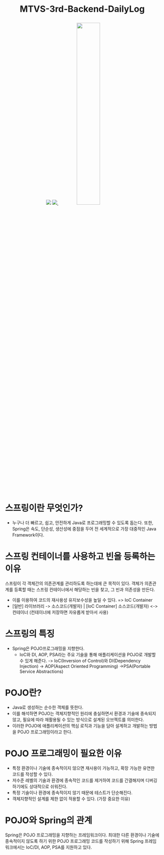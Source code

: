 # <p align="center">MTVS-3rd-Backend-DailyLog</p>
<p align="center">
  <img src="https://capsule-render.vercel.app/api?type=shark&color=auto&height=200&section=header&text=MTVS-dailyLog&fontSize=90" />
  
  <a href="s">
    <img src="https://github-readme-stats.vercel.app/api/top-langs/?username=dkssud8150&exclude_repo=dkssud8150.github.io&layout=compact&theme=tokyonight" />
  </a>
  
  <a href="s">
    <img src="https://github-readme-stats.vercel.app/api?username=JungHyeonmin&theme=tokyonight&show_icons=true" width="39%" />
  </a>
</p>

# 스프링이란 무엇인가?
- 누구나 더 빠르고, 쉽고, 안전하게 Java로 프로그래밍할 수 있도록 돕는다. 또한, Spring은 속도, 단순성, 생산성에 중점을 두어 전 세계적으로 가장 대중적인 Java Framework이다.

# 스프링 컨테이너를 사용하고 빈을 등록하는 이유
스프링이 각 객체간의 의존관계를 관리하도록 하는데에 큰 목적이 있다.
객체가 의존관계를 등록할 때는 스프링 컨테이너에서 해당하는 빈을 찾고, 그 빈과 의존성을 만든다.
- 이를 이용하여 코드의 재사용성 유지보수성을 높일 수 있다. => IoC Container
- [일반] 라이브러리 -> 소스코드(개발자) | [IoC Container] 소스코드(개발자) <-> 컨테이너 (컨테이너에 저장하면 자유롭게 받아서 사용)


# 스프링의 특징
- Spring은 POJO프로그래밍을 지향한다.
  - IoC와 DI, AOP, PSA라는 주요 기술을 통해 애플리케이션을 POJO로 개발할 수 있게 해준다.
      -> IoC(Inversion of Control)와 DI(Dependency Injection)
      -> AOP(Aspect Oriented Programming)
      ->PSA(Portable Service Abstractions)

# POJO란?
- Java로 생성하는 순수한 객체를 뜻한다.
- 이를 해석하면 POJO는 객체지향적인 원리에 충실하면서 환경과 기술에 종속되지 않고, 필요에 따라 재활용될 수 있는 방식으로 설계된 오브젝트를 의미한다.
- 이러한 POJO에 애플리케이션의 핵심 로직과 기능을 담아 설계하고 개발하는 방법을 POJO 프로그래밍이라고 한다.

# POJO 프로그래밍이 필요한 이유
- 특정 환경이나 기술에 종속적이지 않으면 재사용이 가능하고, 확장 가능한 유연한 코드를 작성할 수 있다.
- 저수준 레벨의 기술과 환경에 종속적인 코드를 제거하여 코드를 간결해지며 디버깅하기에도 상대적으로 쉬워진다.
- 특정 기술이나 환경에 종속적이지 않기 때문에 테스트가 단순해진다.
- 객체지향적인 설계를 제한 없이 적용할 수 있다. (가장 중요한 이유)

# POJO와 Spring의 관계
Spring은 POJO 프로그래밍을 지향하는 프레임워크이다.
최대한 다른 환경이나 기술에 종속적이지 않도록 하기 위한 POJO 프로그래밍 코드를 작성하기 위해 Spring 프레임 워크에서는 IoC/DI, AOP, PSA를 지원하고 있다.
